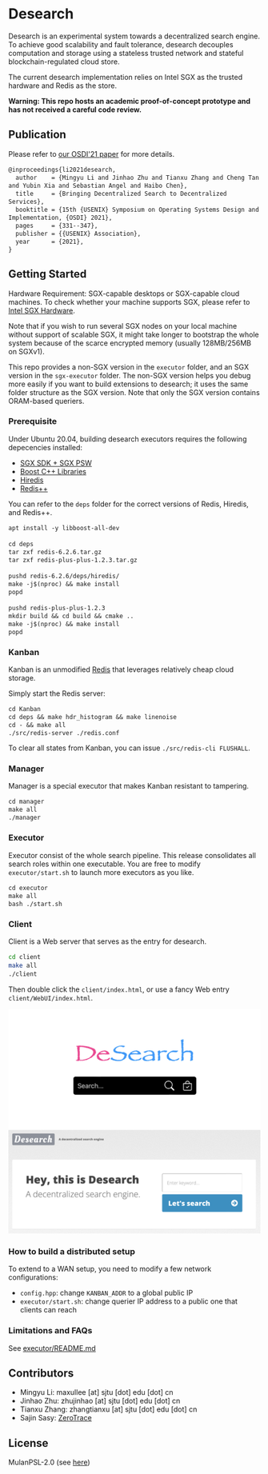 # Desearch

Desearch is an experimental system towards a decentralized search engine.
To achieve good scalability and fault tolerance, desearch decouples computation and storage using a stateless trusted network and stateful blockchain-regulated cloud store.

The current desearch implementation relies on Intel SGX as the trusted hardware and Redis as the store.

**Warning: This repo hosts an academic proof-of-concept prototype and has not received a careful code review.**

## Publication

Please refer to [our OSDI'21 paper](https://www.usenix.org/conference/osdi21/presentation/li) for more details.

~~~
@inproceedings{li2021desearch,
  author    = {Mingyu Li and Jinhao Zhu and Tianxu Zhang and Cheng Tan and Yubin Xia and Sebastian Angel and Haibo Chen},
  title     = {Bringing Decentralized Search to Decentralized Services},
  booktitle = {15th {USENIX} Symposium on Operating Systems Design and Implementation, {OSDI} 2021},
  pages     = {331--347},
  publisher = {{USENIX} Association},
  year      = {2021},
}
~~~

## Getting Started

Hardware Requirement: SGX-capable desktops or SGX-capable cloud machines. To check whether your machine supports SGX, please refer to [Intel SGX Hardware](https://github.com/ayeks/SGX-hardware).

Note that if you wish to run several SGX nodes on your local machine without support of scalable SGX, it might take longer to bootstrap the whole system because of the scarce encrypted memory (usually 128MB/256MB on SGXv1).

This repo provides a non-SGX version in the `executor` folder, and an SGX version in the `sgx-executor` folder. The non-SGX version helps you debug more easily if you want to build extensions to desearch; it uses the same folder structure as the SGX version. Note that only the SGX version contains ORAM-based queriers.

### Prerequisite

Under Ubuntu 20.04, building desearch executors requires the following depecencies installed:

- [SGX SDK + SGX PSW](https://01.org/intel-software-guard-extensions/downloads)
- [Boost C++ Libraries](https://www.boost.org/)
- [Hiredis](https://github.com/redis/hiredis)
- [Redis++](https://github.com/sewenew/redis-plus-plus)

You can refer to the `deps` folder for the correct versions of Redis, Hiredis, and Redis++.

```shell
apt install -y libboost-all-dev

cd deps
tar zxf redis-6.2.6.tar.gz
tar zxf redis-plus-plus-1.2.3.tar.gz

pushd redis-6.2.6/deps/hiredis/
make -j$(nproc) && make install
popd

pushd redis-plus-plus-1.2.3
mkdir build && cd build && cmake ..
make -j$(nproc) && make install
popd
```

### Kanban

Kanban is an unmodified [Redis](https://redis.io/) that leverages relatively cheap cloud storage.

Simply start the Redis server:
```shell
cd Kanban
cd deps && make hdr_histogram && make linenoise
cd - && make all
./src/redis-server ./redis.conf
```

To clear all states from Kanban, you can issue `./src/redis-cli FLUSHALL`.

### Manager

Manager is a special executor that makes Kanban resistant to tampering.

```shell
cd manager
make all
./manager
```

### Executor

Executor consist of the whole search pipeline. This release consolidates all search roles within one executable. You are free to modify `executor/start.sh` to launch more executors as you like.

```shell
cd executor
make all
bash ./start.sh
```

### Client

Client is a Web server that serves as the entry for desearch.

```sh
cd client
make all
./client
```
Then double click the `client/index.html`, or use a fancy Web entry `client/WebUI/index.html`.

![demo](img/demo.png)
![fancy](img/fancy.png)

### How to build a distributed setup

To extend to a WAN setup, you need to modify a few network configurations:
- `config.hpp`: change `KANBAN_ADDR` to a global public IP
- `executor/start.sh`: change querier IP address to a public one that clients can reach

### Limitations and FAQs

See [executor/README.md](executor/README.md)

## Contributors

- Mingyu Li: maxullee [at] sjtu [dot] edu [dot] cn
- Jinhao Zhu: zhujinhao [at] sjtu [dot] edu [dot] cn
- Tianxu Zhang: zhangtianxu [at] sjtu [dot] edu [dot] cn
- Sajin Sasy: [ZeroTrace](https://github.com/sshsshy/ZeroTrace)

## License

MulanPSL-2.0 (see [here](https://opensource.org/licenses/MulanPSL-2.0))
